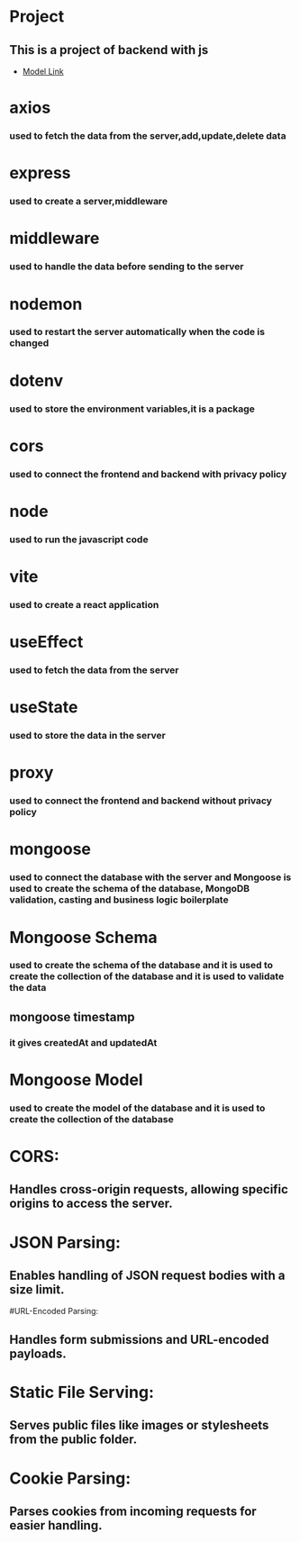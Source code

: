 # Project

## This is a project of backend with js

 - [Model Link](https://app.eraser.io/workspace/YtPqZ1VogxGy1jzIDkzj)




 # axios
### used to fetch the data from the server,add,update,delete data

# express
### used to create a server,middleware 

# middleware
### used to handle the data before sending to the server

# nodemon
### used to restart the server automatically when the code is changed

# dotenv
### used to store the environment variables,it is a package

# cors
### used to connect the frontend and backend with privacy policy  

# node
### used to run the javascript code

# vite
### used to create a react application

# useEffect
### used to fetch the data from the server

# useState
### used to store the data in the server

# proxy
### used to connect the frontend and backend without privacy policy

# mongoose
### used to connect the database with the server and Mongoose is used to create the schema of the database, MongoDB validation, casting and business logic boilerplate

# Mongoose Schema
### used to create the schema of the database and it is used to create the collection of the database and it is used to validate the data

## mongoose timestamp
###  it gives createdAt and updatedAt

# Mongoose Model
### used to create the model of the database and it is used to create the collection of the database

# CORS:
## Handles cross-origin requests, allowing specific origins to access the server.

# JSON Parsing:
## Enables handling of JSON request bodies with a size limit.

#URL-Encoded Parsing:
## Handles form submissions and URL-encoded payloads.

# Static File Serving:
## Serves public files like images or stylesheets from the public folder.

# Cookie Parsing:
## Parses cookies from incoming requests for easier handling.